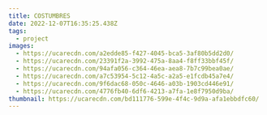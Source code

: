 ```yaml
---
title: COSTUMBRES
date: 2022-12-07T16:35:25.438Z
tags:
  - project
images:
  - https://ucarecdn.com/a2edde85-f427-4045-bca5-3af80b5dd2d0/
  - https://ucarecdn.com/23391f2a-3992-475a-8aa4-f8ff33bbf45f/
  - https://ucarecdn.com/94afa056-c364-46ea-aea8-7b7c99bea0ae/
  - https://ucarecdn.com/a7c53954-5c12-4a5c-a2a5-e1fcdb45a7e4/
  - https://ucarecdn.com/9f6dac68-050c-4646-a03b-1903cd446e91/
  - https://ucarecdn.com/4776fb40-6df6-4213-a7fa-1e8f7950d9ba/
thumbnail: https://ucarecdn.com/bd111776-599e-4f4c-9d9a-afa1ebbdfc60/
---
```


